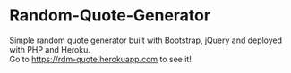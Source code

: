# Random-Quote-Generator

Simple random quote generator built with Bootstrap, jQuery and deployed with PHP and Heroku.<br>
Go to https://rdm-quote.herokuapp.com to see it!
